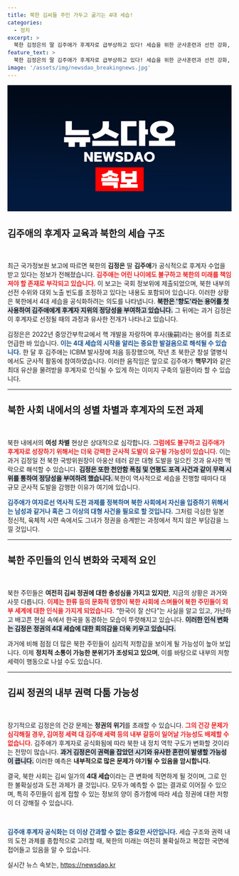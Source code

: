 ```yaml
---
title: 북한 김씨들 주민 가두고 굶기는 4대 세습!
categories:
  - 정치
excerpt: >
  북한 김정은의 딸 김주애가 후계자로 급부상하고 있다! 세습을 위한 군사훈련과 선전 강화, 여장군으로서의 이미지 구축이 돋보인다. 북한 내부의 변화를 주목해야 할 때!
feature_text: >
  북한 김정은의 딸 김주애가 후계자로 급부상하고 있다! 세습을 위한 군사훈련과 선전 강화, 여장군으로서의 이미지 구축이 돋보인다. 북한 내부의 변화를 주목해야 할 때!
image: '/assets/img/newsdao_breakingnews.jpg'
---
```


<p><img src="/assets/img/newsdao_breakingnews.jpg" alt="cryptoinkorea 속보" /></p>

<h2 data-ke-size="size26">김주애의 후계자 교육과 북한의 세습 구조</h2>

<p data-ke-size="size16">&nbsp;</p>

<p>최근 국가정보원 보고에 따르면 북한의 <b>김정은</b> 딸 <b>김주애</b>가 공식적으로 후계자 수업을 받고 있다는 정보가 전해졌습니다. <b><span style="color: #ee2323;">김주애는 어린 나이에도 불구하고 북한의 미래를 책임져야 할 존재로 부각되고 있습니다.</span></b> 이 보고는 국회 정보위에 제출되었으며, 북한 내부의 선전 수위와 대외 노출 빈도를 조정하고 있다는 내용도 포함되어 있습니다. 이러한 상황은 북한에서 4대 세습을 공식화하려는 의도를 나타냅니다. <b><span style="background-color: #21538527;">북한은 '향도'라는 용어를 첫 사용하여 김주애에게 후계자 지위의 정당성을 부여하고 있습니다.</span></b> 그 뒤에는 과거 김정은이 후계자로 선정될 때의 과정과 유사한 전개가 나타나고 있습니다. </p>

<p>김정은은 2022년 중앙간부학교에서 핵 개발을 자랑하며 후사(後嗣)라는 용어를 최초로 언급한 바 있습니다. <b><span style="color: #1a5490;">이는 4대 세습의 시작을 알리는 중요한 발걸음으로 해석될 수 있습니다.</span></b> 한 달 후 김주애는 ICBM 발사장에 처음 등장했으며, 작년 초 북한군 창설 열병식에서도 군사적 활동에 참여하였습니다. 이러한 움직임은 앞으로 김주애가 <b>핵무기</b>와 같은 최대 유산을 물려받을 후계자로 인식될 수 있게 하는 이미지 구축의 일환이라 할 수 있습니다. </p>

<hr>

<h2 data-ke-size="size26">북한 사회 내에서의 성별 차별과 후계자의 도전 과제</h2>

<p data-ke-size="size16">&nbsp;</p>

<p>북한 내에서의 <b>여성 차별</b> 현상은 상대적으로 심각합니다. <b><span style="color: #ee2323;">그럼에도 불구하고 김주애가 후계자로 성장하기 위해서는 더욱 강력한 군사적 도발이 요구될 가능성이 있습니다.</span></b> 이는 과거 김정일 전 북한 국방위원장이 아웅산 테러 같은 대형 도발을 일으킨 것과 유사한 맥락으로 해석할 수 있습니다. <b><span style="background-color: #21538527;">김정은 또한 천안함 폭침 및 연평도 포격 사건과 같이 무력 시위를 통하여 정당성을 부여하려 했습니다. </span></b> 북한이 역사적으로 세습을 진행할 때마다 대규모 군사적 도발을 감행한 이유가 여기에 있습니다.</p>

<p><b><span style="color: #1a5490;">김주애가 여자로선 역사적 도전 과제를 정복하며 북한 사회에서 자신을 입증하기 위해서는 남성과 같거나 혹은 그 이상의 대형 사건을 필요로 할 것입니다.</span></b> 그처럼 극심한 일본 정신적, 육체적 시련 속에서도 그녀가 정권을 승계받는 과정에서 적지 않은 부담감을 느낄 것입니다. </p>

<hr>

<h2 data-ke-size="size26">북한 주민들의 인식 변화와 국제적 요인</h2>

<p data-ke-size="size16">&nbsp;</p>

<p>북한 주민들은 <b>여전히 김씨 정권에 대한 충성심을 가지고 있지만</b>, 지금의 상황은 과거와 사뭇 다릅니다. <b><span style="color: #ee2323;">이제는 한류 등의 문화적 영향이 북한 사회에 스며들어 북한 주민들이 외부 세계에 대한 인식을 가지게 되었습니다.</span></b> “한국이 잘 산다”는 사실을 알고 있고, 가난하고 배고픈 현실 속에서 한국을 동경하는 모습이 뚜렷해지고 있습니다. <b><span style="background-color: #21538527;">이러한 인식 변화는 김정은 정권의 4대 세습에 대한 회의감을 더욱 키우고 있습니다.</span></b> </p>

<p>과거에 비해 점점 더 많은 북한 주민들이 심리적 저항감을 보이게 될 가능성이 높아 보입니다. 이제 <b>정치적 소통이 가능한 분위기가 조성되고 있으며</b>, 이를 바탕으로 내부의 저항 세력이 행동으로 나설 수도 있습니다. </p>

<hr>

<h2 data-ke-size="size26">김씨 정권의 내부 권력 다툼 가능성</h2>

<p data-ke-size="size16">&nbsp;</p>

<p>장기적으로 김정은의 건강 문제는 <b>정권의 위기</b>를 초래할 수 있습니다. <b><span style="color: #ee2323;">그의 건강 문제가 심각해질 경우, 김여정 세력 대 김주애 세력 등의 내부 갈등이 일어날 가능성도 배제할 수 없습니다.</span></b> 김주애가 후계자로 공식화됨에 따라 북한 내 정치 역학 구도가 변화할 것이라는 전망이 많습니다. <b><span style="background-color: #21538527;">과거 김정은이 권력을 잡았던 시기와 유사한 혼란이 발생할 가능성이 큽니다.</span></b> 이러한 예측은 <b>내부적으로 많은 문제가 야기될 수 있음을 암시합니다.</b></p>

<p>결국, 북한 사회는 김씨 일가의 <b>4대 세습</b>이라는 큰 변화에 직면하게 될 것이며, 그로 인한 불확실성과 도전 과제가 클 것입니다. 모두가 예측할 수 없는 결과로 이어질 수 있으며, 특히 주민들이 쉽게 접할 수 있는 정보의 양이 증가함에 따라 세습 정권에 대한 저항이 더 강해질 수 있습니다. </p>

<p data-ke-size="size16">&nbsp;</p>

<p><b><span style="color: #1a5490;">김주애 후계자 공식화는 더 이상 간과할 수 없는 중요한 사안입니다.</span></b> 세습 구조와 권력 내의 도전 과제를 종합적으로 고려할 때, 북한의 미래는 여전히 불확실하고 복잡한 국면에 접어들고 있음을 알 수 있습니다.</p>
실시간 뉴스 속보는, <a href="https://newsdao.kr" rel="dofollow">https://newsdao.kr</a>


